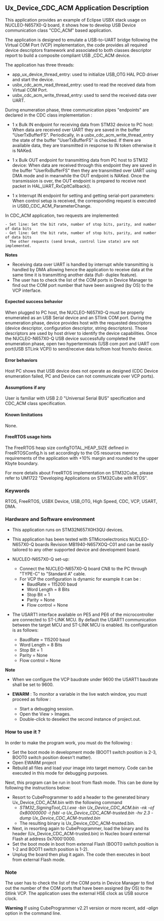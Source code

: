 
## <b>Ux_Device_CDC_ACM Application Description </b>

This application provides an example of Eclipse USBX stack usage on NUCLEO-N657X0-Q board,
it shows how to develop USB Device communication class "CDC_ACM"  based application.

The application is designed to emulate a USB-to-UART bridge following the Virtual COM Port (VCP) implementation, the code provides all required device descriptors framework
and associated to both classes descriptor report to build a composite compliant USB _CDC_ACM device.

The application has three threads:

  - app_ux_device_thread_entry: used to initialize USB_OTG HAL PCD driver and start the device.
  - usbx_cdc_acm_read_thread_entry: used to read the received data from Virtual COM Port.
  - usbx_cdc_acm_write_thread_entry: used to send the received data over UART.

During enumeration phase, three communication pipes "endpoints" are declared in the CDC class implementation :

 - 1 x Bulk IN endpoint for receiving data from STM32 device to PC host:
   When data are received over UART they are saved in the buffer "UserTxBufferFS". Periodically, in a
   usbx_cdc_acm_write_thread_entry the state of the buffer "UserTxBufferFS" is checked. If there are available data, they
   are transmitted in response to IN token otherwise it is NAKed.

 - 1 x Bulk OUT endpoint for transmitting data from PC host to STM32 device:
   When data are received through this endpoint they are saved in the buffer "UserRxBufferFS" then they are transmitted
   over UART using DMA mode and in meanwhile the OUT endpoint is NAKed.
   Once the transmission is over, the OUT endpoint is prepared to receive next packet in HAL_UART_RxCpltCallback().

 - 1 x Interrupt IN endpoint for setting and getting serial-port parameters:
   When control setup is received, the corresponding request is executed in USBD_CDC_ACM_ParameterChange.

In CDC_ACM application, two requests are implemented:

    - Set line: Set the bit rate, number of stop bits, parity, and number of data bits
    - Get line: Get the bit rate, number of stop bits, parity, and number of data bits
      The other requests (send break, control line state) are not implemented.

<b>Notes</b>

- Receiving data over UART is handled by interrupt while transmitting is handled by DMA allowing hence the application to receive
  data at the same time it is transmitting another data (full- duplex feature).
- The user has to check the list of the COM ports in Device Manager to find out the COM port number that have been assigned (by OS) to the VCP interface.

#### <b>Expected success behavior</b>

When plugged to PC host, the NUCLEO-N657X0-Q must be properly enumerated as an USB Serial device and an STlink COM port.
During the enumeration phase, device provides host with the requested descriptors (device descriptor, configuration descriptor, string descriptors).
Those descriptors are used by host driver to identify the device capabilities.
Once the NUCLEO-N657X0-Q USB device successfully completed the enumeration phase, open two hyperterminals (USB com port and UART com port(USB STLink VCP))
to send/receive data to/from host from/to device.

#### <b>Error behaviors</b>

Host PC shows that USB device does not operate as designed (CDC Device enumeration failed, PC and Device can not communicate over VCP ports).

#### <b>Assumptions if any</b>

User is familiar with USB 2.0 "Universal Serial BUS" specification and CDC_ACM class specification.

#### <b>Known limitations</b>

None.

#### <b>FreeRTOS usage hints</b>

The FreeRTOS heap size configTOTAL_HEAP_SIZE defined in FreeRTOSConfig.h is set accordingly to the
OS resources memory requirements of the application with +10% margin and rounded to the upper Kbyte boundary.

For more details about FreeRTOS implementation on STM32Cube, please refer to UM1722 "Developing Applications
on STM32Cube with RTOS".

### <b>Keywords</b>

RTOS, FreeRTOS, USBX Device, USB_OTG, High Speed, CDC, VCP, USART, DMA.

### <b>Hardware and Software environment</b>

  - This application runs on STM32N657X0H3QU devices.
  - This application has been tested with STMicroelectronics NUCLEO-N657X0-Q boards Revision MB1940-N657XOQ-C01 and can be easily tailored to any other supported device and development board.
  - NUCLEO-N657X0-Q set-up:
    - Connect the NUCLEO-N657X0-Q board CN8 to the PC through "TYPE-C" to "Standard A" cable.
    - For VCP the configuration is dynamic for example it can be :
        - BaudRate = 115200 baud
        - Word Length = 8 Bits
        - Stop Bit = 1
        - Parity = None
        - Flow control = None

  - The USART1 interface available on PE5 and PE6 of the microcontroller are connected to ST-LINK MCU. By default the USART1 communication between the target MCU and ST-LINK MCU is enabled.
  Its configuration is as follows:
    - BaudRate = 115200 baud
    - Word Length = 8 Bits
    - Stop Bit = 1
    - Parity = None
    - Flow control = None

<b>Note</b>

 - When we configure the VCP baudrate under 9600 the USART1 baudrate shall be set to 9600.

  - **EWARM** : To monitor a variable in the live watch window, you must proceed as follow :
    - Start a debugging session.
    - Open the View > Images.
    - Double-click to deselect the second instance of project.out.

### <b>How to use it ?</b>

In order to make the program work, you must do the following :

 - Set the boot mode in development mode (BOOT1 switch position is 2-3, BOOT0 switch position doesn't matter).
 - Open EWARM project
 - Rebuild all files and load your image into target memory. Code can be executed in this mode for debugging purposes.

Next, this program can be run in boot from flash mode. This can be done by following the instructions below:

 - Resort to CubeProgrammer to add a header to the generated binary Ux_Device_CDC_ACM.bin with the following command
   - *STM32_SigningTool_CLI.exe -bin Ux_Device_CDC_ACM.bin -nk -of 0x80000000 -t fsbl -o Ux_Device_CDC_ACM-trusted.bin -hv 2.3 -dump Ux_Device_CDC_ACM-trusted.bin*
   - The resulting binary is Ux_Device_CDC_ACM-trusted.bin.
 - Next, in resorting again to CubeProgrammer, load the binary and its header (Ux_Device_CDC_ACM-trusted.bin) in Nucleo board external Flash at address 0x7000'0000.
 - Set the boot mode in boot from external Flash (BOOT0 switch position is 1-2 and BOOT1 switch position is 1-2).
 - Unplug the board then plug it again. The code then executes in boot from external Flash mode.

### <b>Note</b>

The user has to check the list of the COM ports in Device Manager to find out the number
of the COM ports that have been assigned (by OS) to the Stlink VCP.
The application uses the external HSE clock as USB source clock.

**Warning** If using CubeProgrammer v2.21 version or more recent, add *-align* option in the command line.
